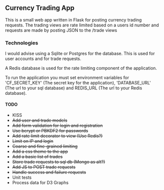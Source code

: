 ## Currency Trading App

This is a small web app written in Flask for posting currency trading requests. The trading views are rate limited based on a users id number and requests are made by posting JSON to the /trade views

### Technologies
I would advise using a Sqlite or Postgres for the database. This is used for user accounts and for trade requests.

A Redis database is used for the rate limiting component of the application.

To run the application you must set environment variables for 'CF_SECRET_KEY' (The secret key for the application), 'DATABASE_URL' (The url to your sql database) and REDIS_URL (The url to your Redis database).

#### TODO
* KISS
* ~~Add user and trade models~~
* ~~Add form validation for login and registration~~
* ~~Use bcrypt or PBKDF2 for passwords~~
* ~~Add rate limit decorator to view (Use Redis?)~~
*   ~~Limit on IP and login~~
*   ~~Coarse and fine-grained limiting~~
* ~~Add a css theme to the app~~
* ~~Add a basic list of trades~~
* ~~Store trade requests to sql db (Mongo as alt?)~~
* ~~Add JS to POST trade requests~~
* ~~Handle success and failure requests~~
* Unit tests
* Process data for D3 Graphs
